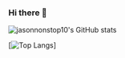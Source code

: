 ### Hi there 👋

![jasonnonstop10's GitHub stats](https://github-readme-stats.vercel.app/api?username=jasonnonstop10&show_icons=true&theme=radical)

[![Top Langs](https://github-readme-stats.vercel.app/api/top-langs/?username=jasonnonstop10&layout=compact)]
<!--
**jasonnonstop10/jasonnonstop10** is a ✨ _special_ ✨ repository because its `README.md` (this file) appears on your GitHub profile.

Here are some ideas to get you started:

- 🔭 I’m currently working on ...
- 🌱 I’m currently learning ...
- 👯 I’m looking to collaborate on ...
- 🤔 I’m looking for help with ...
- 💬 Ask me about ...
- 📫 How to reach me: ...
- 😄 Pronouns: ...
- ⚡ Fun fact: ...
-->

